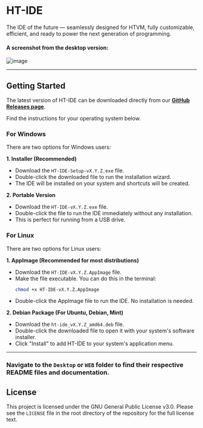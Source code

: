# HT-IDE

The IDE of the future — seamlessly designed for HTVM, fully customizable, efficient, and ready to power the next generation of programming.

#### A screenshot from the desktop version:

![image](https://github.com/user-attachments/assets/d7d50896-bd6a-47ef-981c-d45cb5e4c1d1)

---

## Getting Started

The latest version of HT-IDE can be downloaded directly from our **[GitHub Releases page](https://github.com/TheMaster1127/HT-IDE/releases)**.

Find the instructions for your operating system below.

### For Windows

There are two options for Windows users:

**1. Installer (Recommended)**
   - Download the `HT-IDE-Setup-vX.Y.Z.exe` file.
   - Double-click the downloaded file to run the installation wizard.
   - The IDE will be installed on your system and shortcuts will be created.

**2. Portable Version**
   - Download the `HT-IDE-vX.Y.Z.exe` file.
   - Double-click the file to run the IDE immediately without any installation.
   - This is perfect for running from a USB drive.

### For Linux

There are two options for Linux users:

**1. AppImage (Recommended for most distributions)**
   - Download the `HT-IDE-vX.Y.Z.AppImage` file.
   - Make the file executable. You can do this in the terminal:
     ```bash
     chmod +x HT-IDE-vX.Y.Z.AppImage
     ```
   - Double-click the AppImage file to run the IDE. No installation is needed.

**2. Debian Package (For Ubuntu, Debian, Mint)**
   - Download the `ht-ide_vX.Y.Z_amd64.deb` file.
   - Double-click the downloaded file to open it with your system's software installer.
   - Click "Install" to add HT-IDE to your system's application menu.

---

### Navigate to the `Desktop` or `WEB` folder to find their respective README files and documentation.

## License

This project is licensed under the GNU General Public License v3.0. Please see the `LICENSE` file in the root directory of the repository for the full license text.
